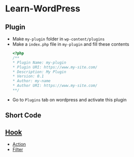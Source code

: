 # Learn-WordPress
## Plugin
- Make `my-plugin` folder in `wp-content/plugins`
- Make a `index.php` file in `my-plugin` and fill these contents
    ~~~ php
    <?php
    /**
    * Plugin Name: my-plugin
    * Plugin URI: https://www.my-site.com/
    * Description: My Plugin
    * Version: 0.1
    * Author: my-name
    * Author URI: https://www.my-site.com/
    **/
    ~~~
- Go to `Plugins` tab on wordpress and activate this plugin
## Short Code
## [Hook](https://developer.wordpress.org/reference/hooks/)
- [Action](https://developer.wordpress.org/plugins/hooks/)
- [Filter](https://developer.wordpress.org/plugins/hooks/)
